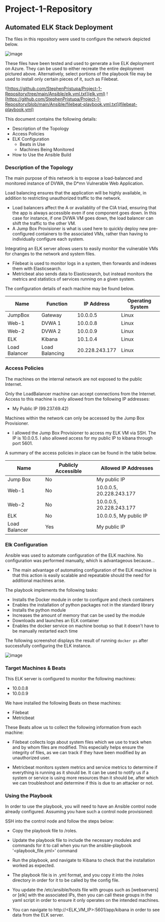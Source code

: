 # Project-1-Repository
## Automated ELK Stack Deployment

The files in this repository were used to configure the network depicted below.

![image](https://user-images.githubusercontent.com/89100194/159202858-626614b1-0547-4bf3-8dfb-4f1463e9f9c5.png)

These files have been tested and used to generate a live ELK deployment on Azure. They can be used to either recreate the entire deployment pictured above. Alternatively, select portions of the playbook file may be used to install only certain pieces of it, such as Filebeat.

![https://github.com/StephenPristupa/Project-1-Repository/tree/main/Ansible/elk.yml.txt](elk.yml)
![https://github.com/StephenPristupa/Project-1-Repository/blob/main/Ansible/filebeat-playbook.yml.txt](filebeat-playbook.yml)

This document contains the following details:
- Description of the Topology
- Access Policies
- ELK Configuration
  - Beats in Use
  - Machines Being Monitored
- How to Use the Ansible Build

### Description of the Topology

The main purpose of this network is to expose a load-balanced and monitored instance of DVWA, the D*mn Vulnerable Web Application.

Load balancing ensures that the application will be highly available, in addition to restricting unauthorized traffic to the network.
- Load balancers affect the A or availablity of the CIA triad, ensuring that the app is always accessible even if one component goes down. In this case for instance, if one DVWA VM goes down, the load balancer can shift the traffic to the other VM.
- A Jump Box Provisioner is what is used here to quickly deploy new pre-configured containers to the associated VMs, rather than having to individually configure each system.

Integrating an ELK server allows users to easily monitor the vulnerable VMs for changes to the network and system files.
- Filebeat is used to monitor logs in a system, then forwards and indexes them with Elasticsearch.
- Metricbeat also sends data to Elasticsearch, but instead monitors the metrics and statistics of services running on a given system.

The configuration details of each machine may be found below.

| Name          | Function       | IP Address    | Operating System |
|---------------|----------------|---------------|------------------|
| JumpBox       | Gateway        | 10.0.0.5      | Linux            |
| Web-1         | DVWA 1         | 10.0.0.8      | Linux            |
| Web-2         | DVWA 2         | 10.0.0.9      | Linux            |
| ELK           | Kibana         | 10.1.0.4      | Linux            |
| Load Balancer | Load Balancing | 20.228.243.177| Linux            |

### Access Policies

The machines on the internal network are not exposed to the public Internet. 

Only the LoadBalancer machine can accept connections from the Internet. Access to this machine is only allowed from the following IP addresses:
- My Public IP (99.237.69.42)

Machines within the network can only be accessed by the Jump Box Provisioner.
- I allowed the Jump Box Provisioner to access my ELK VM via SSH. The IP is 10.0.0.5. I also allowed access for my public IP to kibana through port 5601.

A summary of the access policies in place can be found in the table below.

| Name          | Publicly Accessible | Allowed IP Addresses     |
|---------------|---------------------|--------------------------|
| Jump Box      | No                  | My public IP             |
| Web-1         | No                  | 10.0.0.5, 20.228.243.177 |
| Web-2         | No                  | 10.0.0.5, 20.228.243.177 |
| ELK           | No                  | 10.0.0.5, My public IP   |
| Load Balancer | Yes                 | My public IP             |

### Elk Configuration

Ansible was used to automate configuration of the ELK machine. No configuration was performed manually, which is advantageous because...
- The main advantage of automating configuration of the ELK machine is that this action is easily scalable and repeatable should the need for additional machines arise.

The playbook implements the following tasks:
- Installs the Docker module in order to configure and check containers
- Enables the installation of python packages not in the standard library
- Installs the python module
- Increases the amount of memory that can be used by the module
- Downloads and launches an ELK container
- Enables the docker service on machine bootup so that it doesn't have to be manually restarted each time

The following screenshot displays the result of running `docker ps` after successfully configuring the ELK instance.

![image](https://user-images.githubusercontent.com/89100194/159203066-011575d9-992c-40eb-9c3b-90be69e2453d.png)

### Target Machines & Beats

This ELK server is configured to monitor the following machines:
- 10.0.0.8
- 10.0.0.9

We have installed the following Beats on these machines:
- Filebeat
- Metricbeat

These Beats allow us to collect the following information from each machine:

- Filebeat collects logs about system files which we use to track when and by whom files are modified. This especially helps ensure the integrity of files, as we can track if they have been modified by an unauthorized user.

- Metricbeat monitors system metrics and service metrics to determine if everything is running as it should be. It can be used to notify us if a system or service is using more resources than it should be, after which we can troubleshoot and determine if this is due to an attacker or not.

### Using the Playbook
In order to use the playbook, you will need to have an Ansible control node already configured. Assuming you have such a control node provisioned: 

SSH into the control node and follow the steps below:
- Copy the playbook file to /roles.

- Update the playbook file to include the necessary modules and commands for it to call when you run the ansible-playbook '<playbook_file.yml>' command

- Run the playbook, and navigate to Kibana to check that the installation worked as expected.
 
- The playbook file is in .yml format, and you copy it into the /roles directory in order for it to be called by the config file.

- You update the /etc/ansible/hosts file with groups such as [webservers] or [elk] with the associated IPs, then you can call these groups in the yaml script in order to ensure it only operates on the intended machines.

- You can navigate to http://<ELK_VM_IP>:5601/app/kibana in order to see data from the ELK server.
